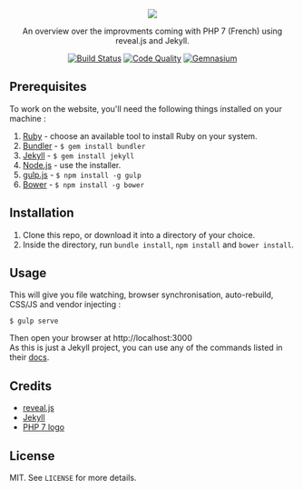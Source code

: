 <p align="center">
  <a href="https://crazy-max.github.io/php7-presentation" target="_blank"><img src="https://crazy-max.github.io/php7-presentation/img/logo.png"></a>
</p>
<p align="center">An overview over the improvments coming with PHP 7 (French) using reveal.js and Jekyll.</p>

<p align="center">
  <a href="https://travis-ci.org/crazy-max/php7-presentation"><img src="https://img.shields.io/travis/crazy-max/php7-presentation/master.svg?style=flat-square" alt="Build Status"></a>
  <a href="https://www.codacy.com/app/crazy-max/php7-presentation"><img src="https://img.shields.io/codacy/grade/5266ef2b260f499191614f963d7f6acf.svg?style=flat-square" alt="Code Quality"></a>
  <a href="https://libraries.io/github/crazy-max/php7-presentation"><img src="https://img.shields.io/librariesio/github/crazy-max/php7-presentation.svg?style=flat-square" alt="Gemnasium"></a>
</p>

## Prerequisites

To work on the website, you'll need the following things installed on your machine :

1. [Ruby](https://www.ruby-lang.org/en/documentation/installation/) - choose an available tool to install Ruby on your system.
2. [Bundler](https://bundler.io/) - `$ gem install bundler`
3. [Jekyll](http://jekyllrb.com/) - `$ gem install jekyll`
4. [Node.js](http://nodejs.org) - use the installer.
5. [gulp.js](https://github.com/gulpjs/gulp) - `$ npm install -g gulp`
6. [Bower](https://github.com/bower/bower) - `$ npm install -g bower`

## Installation

1. Clone this repo, or download it into a directory of your choice.
2. Inside the directory, run `bundle install`, `npm install` and `bower install`.

## Usage

This will give you file watching, browser synchronisation, auto-rebuild, CSS/JS and vendor injecting :

```shell
$ gulp serve
```

Then open your browser at http://localhost:3000<br />
As this is just a Jekyll project, you can use any of the commands listed in their [docs](http://jekyllrb.com/docs/usage/).

## Credits

* [reveal.js](https://github.com/hakimel/reveal.js)
* [Jekyll](https://jekyllrb.com/)
* [PHP 7 logo](http://www.cowburn.info/2015/06/18/php7-logo/)

## License

MIT. See `LICENSE` for more details.